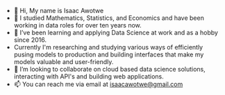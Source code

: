 - 👋 Hi, My name is Isaac Awotwe
- 👀 I studied Mathematics, Statistics, and Economics and have been working in data roles for over ten years now.
- 🌱 I’ve been learning and applying Data Science at work and as a hobby since 2016.
- Currently I'm researching and studying various ways of efficiently pusing models to production and building interfaces that make my models valuable and user-friendly.
- 💞️ I’m looking to collaborate on cloud based data science solutions, interacting with API's and building web applications.
- 📫 You can reach me via email at isaacawotwe@gmail.com 

<!---
isaac-awotwe/isaac-awotwe is a ✨ special ✨ repository because its `README.md` (this file) appears on your GitHub profile.
You can click the Preview link to take a look at your changes.
--->
